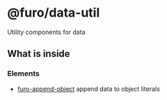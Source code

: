 # @furo/data-util

Utility components for data


## What is inside

### Elements

- [furo-append-object](?t=FuroAppendObject)  append data to object literals

